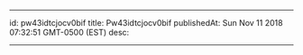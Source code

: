 
---
id: pw43idtcjocv0bif
title: Pw43idtcjocv0bif
publishedAt: Sun Nov 11 2018 07:32:51 GMT-0500 (EST)
desc: 

---


